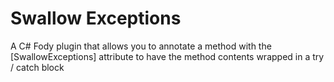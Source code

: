 Swallow Exceptions
=================

A C# Fody plugin that allows you to annotate a method with the [SwallowExceptions] attribute to have the method contents wrapped in a try / catch block
